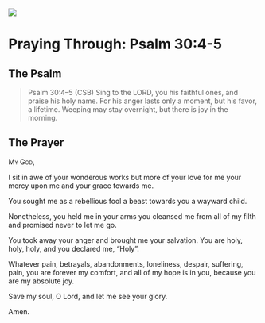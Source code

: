 <img class="intro-left" style="margin-top:10px" src="/images/art-paris-psalter.jpg">

# Praying Through: Psalm 30:4-5

<p style="clear:both;">

## The Psalm

>Psalm 30:4–5 (CSB)   Sing to the LORD, you his faithful ones, and praise his holy name. For his anger lasts only a moment, but his favor, a lifetime. Weeping may stay overnight, but there is joy in the morning.

## The Prayer

<div style="font-variant: small-caps;">My God,</div>


I sit in awe
  of your wonderous works
  but more of your love for me
  your mercy upon me
  and your grace towards me.

You sought me as a rebellious fool
  a beast towards you
  a wayward child.

Nonetheless, you held me in your arms
  you cleansed me from all of my filth
  and promised never to let me go.

You took away your anger
  and brought me your salvation.
  You are holy, holy, holy,
  and you declared me, “Holy”.

Whatever pain, betrayals,
  abandonments,
  loneliness,
  despair,
  suffering,
  pain,
  you are forever my comfort,
  and all of my hope is in you,
  because you are my absolute joy.

Save my soul, O Lord,
  and let me see your glory.

Amen.
